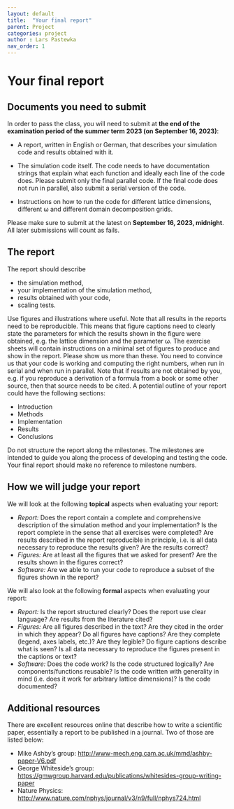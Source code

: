 ```yaml
---
layout: default
title:  "Your final report"
parent: Project
categories: project
author : Lars Pastewka
nav_order: 1
---
```


# Your final report

## Documents you need to submit

In order to pass the class, you will need to submit at **the end of the examination period of the summer term 2023 (on September 16, 2023)**:

* A report, written in English or German, that describes your simulation code and results obtained with it.

* The simulation code itself. The code needs to have documentation strings that explain what each function and ideally each line of the code does. Please submit only the final parallel code. If the final code does not run in parallel, also submit a serial version of the code.

* Instructions on how to run the code for different lattice dimensions, different ω and different domain decomposition grids.

Please make sure to submit at the latest on **September 16, 2023, midnight**. All later submissions will count as fails.

## The report

The report should describe

* the simulation method,
* your implementation of the simulation method,
* results obtained with your code,
* scaling tests.

Use figures and illustrations where useful. Note that all results in the reports need to be reproducible. This means that figure captions need to clearly state the parameters for which the results shown in the figure were obtained, e.g. the lattice dimension and the parameter ω. The exercise sheets will contain instructions on a minimal set of figures to produce and show in the report. Please show us more than these. You need to convince us that your code is working and computing the right numbers, when run in serial and when run in parallel.
Note that if results are not obtained by you, e.g. if you reproduce a derivation of a formula from a book or some other source, then that source needs to be cited.
A potential outline of your report could have the following sections:

* Introduction
* Methods
* Implementation
* Results
* Conclusions

Do not structure the report along the milestones. The milestones are intended to guide you along the process of developing and testing the code. Your final report should make no reference to milestone numbers.

## How we will judge your report

We will look at the following **topical** aspects when evaluating your report:

* *Report:* Does the report contain a complete and comprehensive description of the simulation method and your implementation? Is the report complete in the sense that all exercises were completed? Are results described in the report reproducible in principle, i.e. is all data necessary to reproduce the results given? Are the results correct?
* *Figures:* Are at least all the figures that we asked for present? Are the results shown in the figures correct?
* *Software:* Are we able to run your code to reproduce a subset of the figures shown in the report?

We will also look at the following **formal** aspects when evaluating your report:

* *Report:* Is the report structured clearly? Does the report use clear language? Are results from the literature cited?
* *Figures:* Are all figures described in the text? Are they cited in the order in which they appear? Do all figures have captions? Are they complete (legend, axes labels, etc.)? Are they legible? Do figure captions describe what is seen? Is all data necessary to reproduce the figures present in the captions or text?
* *Software:* Does the code work? Is the code structured logically? Are components/functions reusable? Is the code written with generality in mind (i.e. does it work for arbitrary lattice dimensions)? Is the code documented?

## Additional resources

There are excellent resources online that describe how to write a scientific paper, essentially a report to be published in a journal. Two of those are listed below:
* Mike Ashby’s group: <http://www-mech.eng.cam.ac.uk/mmd/ashby-paper-V6.pdf>
* George Whiteside’s group: <https://gmwgroup.harvard.edu/publications/whitesides-group-writing-paper>
* Nature Physics: <http://www.nature.com/nphys/journal/v3/n9/full/nphys724.html>

